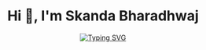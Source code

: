 <h1 align="center"> Hi 👋, I'm Skanda Bharadhwaj</h1>

<div align="center">
  <a href="https://git.io/typing-svg"><img src="https://readme-typing-svg.herokuapp.com?font=Fira+Code&weight=700&pause=1000&background=0000001F&center=true&vCenter=true&lines=Penetration+Tester;CTF+player;Full+Stack+Developer;ML+enthusiast;Programmer" alt="Typing SVG" /></a>
</div>
